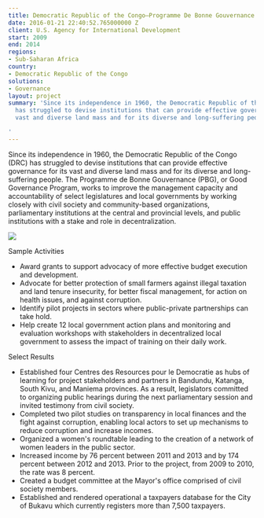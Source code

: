 ```yaml
---
title: Democratic Republic of the Congo—Programme De Bonne Gouvernance (PBG)
date: 2016-01-21 22:40:52.765000000 Z
client: U.S. Agency for International Development
start: 2009
end: 2014
regions:
- Sub-Saharan Africa
country:
- Democratic Republic of the Congo
solutions:
- Governance
layout: project
summary: 'Since its independence in 1960, the Democratic Republic of the Congo (DRC)
  has struggled to devise institutions that can provide effective governance for its
  vast and diverse land mass and for its diverse and long-suffering people.

'
---
```


Since its independence in 1960, the Democratic Republic of the Congo (DRC) has struggled to devise institutions that can provide effective governance for its vast and diverse land mass and for its diverse and long-suffering people. The Programme de Bonne Gouvernance (PBG), or Good Governance Program, works to improve the management capacity and accountability of select legislatures and local governments by working closely with civil society and community-based organizations, parliamentary institutions at the central and provincial levels, and public institutions with a stake and role in decentralization.

![][1]

Sample Activities

* Award grants to support advocacy of more effective budget execution and development.
* Advocate for better protection of small farmers against illegal taxation and land tenure insecurity, for better fiscal management, for action on health issues, and against corruption.
* Identify pilot projects in sectors where public-private partnerships can take hold.
* Help create 12 local government action plans and monitoring and evaluation workshops with stakeholders in decentralized local government to assess the impact of training on their daily work.

Select Results

* Established four Centres des Resources pour le Democratie as hubs of learning for project stakeholders and partners in Bandundu, Katanga, South Kivu, and Maniema provinces. As a result, legislators committed to organizing public hearings during the next parliamentary session and invited testimony from civil society.
* Completed two pilot studies on transparency in local finances and the fight against corruption, enabling local actors to set up mechanisms to reduce corruption and increase incomes.
* Organized a women's roundtable leading to the creation of a network of women leaders in the public sector.
* Increased income by 76 percent between 2011 and 2013 and by 174 percent between 2012 and 2013. Prior to the project, from 2009 to 2010, the rate was 8 percent.
* Created a budget committee at the Mayor's office comprised of civil society members.
* Established and rendered operational a taxpayers database for the City of Bukavu which currently registers more than 7,500 taxpayers.

[1]: /assets/images/projects/DRC-Good-Governance-teaching.jpg
